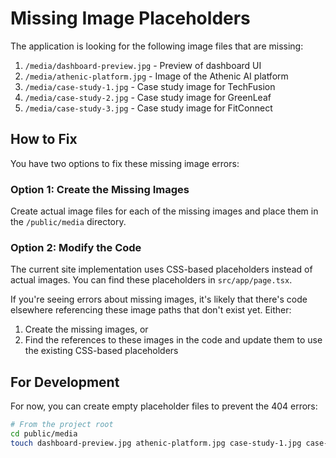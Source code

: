 # Missing Image Placeholders

The application is looking for the following image files that are missing:

1. `/media/dashboard-preview.jpg` - Preview of dashboard UI
2. `/media/athenic-platform.jpg` - Image of the Athenic AI platform
3. `/media/case-study-1.jpg` - Case study image for TechFusion
4. `/media/case-study-2.jpg` - Case study image for GreenLeaf 
5. `/media/case-study-3.jpg` - Case study image for FitConnect

## How to Fix

You have two options to fix these missing image errors:

### Option 1: Create the Missing Images

Create actual image files for each of the missing images and place them in the `/public/media` directory.

### Option 2: Modify the Code

The current site implementation uses CSS-based placeholders instead of actual images. You can find these placeholders in `src/app/page.tsx`. 

If you're seeing errors about missing images, it's likely that there's code elsewhere referencing these image paths that don't exist yet. Either:

1. Create the missing images, or
2. Find the references to these images in the code and update them to use the existing CSS-based placeholders

## For Development

For now, you can create empty placeholder files to prevent the 404 errors:

```bash
# From the project root
cd public/media
touch dashboard-preview.jpg athenic-platform.jpg case-study-1.jpg case-study-2.jpg case-study-3.jpg
```
